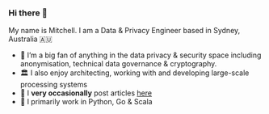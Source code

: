### Hi there 👋

My name is Mitchell. I am a Data & Privacy Engineer based in Sydney, Australia 🇦🇺
- 🔭 I’m a big fan of anything in the data privacy & security space including anonymisation, technical data governance & cryptography.
- 🏛️ I also enjoy architecting, working with and developing large-scale processing systems
- 🌱 I **very occasionally** post articles [here](https://mitchelllisle.github.io/)
- 💭 I primarily work in Python, Go & Scala
